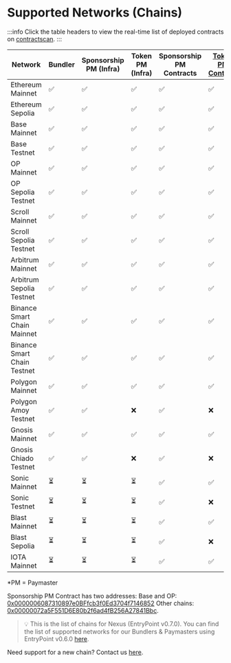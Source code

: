 # Supported Networks (Chains)

:::info
Click the table headers to view the real-time list of deployed contracts on [contractscan](https://contractscan.xyz/).
:::


| Network                      | Bundler | Sponsorship PM (Infra) | Token PM (Infra) | Sponsorship PM Contracts | [Token PM Contract](https://contractscan.xyz/contract/0x00000000301515A5410e0d768aF4f53c416edf19) | [Nexus Contract](https://contractscan.xyz/contract/0x0000002D6DB27c52E3C11c1Cf24072004AC75cBa) |
|-----------------------------|---------|----------------------|-----------------|----------------------|-----------------|-----------------|
| Ethereum Mainnet            | ✅      | ✅                   | ✅              | ✅                   | ✅              | ✅              |
| Ethereum Sepolia            | ✅      | ✅                   | ✅              | ✅                   | ✅              | ✅              |
| Base Mainnet                | ✅      | ✅                   | ✅              | ✅                   | ✅              | ✅              |
| Base Testnet                | ✅      | ✅                   | ✅              | ✅                   | ✅              | ✅              |
| OP Mainnet                  | ✅      | ✅                   | ✅              | ✅                   | ✅              | ✅              |
| OP Sepolia Testnet          | ✅      | ✅                   | ✅              | ✅                   | ✅              | ✅              |
| Scroll Mainnet              | ✅      | ✅                   | ✅              | ✅                   | ✅              | ✅              |
| Scroll Sepolia Testnet      | ✅      | ✅                   | ✅              | ✅                   | ✅              | ✅              |
| Arbitrum Mainnet            | ✅      | ✅                   | ✅              | ✅                   | ✅              | ✅              |
| Arbitrum Sepolia Testnet    | ✅      | ✅                   | ✅              | ✅                   | ✅              | ✅              |
| Binance Smart Chain Mainnet | ✅      | ✅                   | ✅              | ✅                   | ✅              | ✅              |
| Binance Smart Chain Testnet | ✅      | ✅                   | ✅              | ✅                   | ✅              | ✅              |
| Polygon Mainnet             | ✅      | ✅                   | ✅              | ✅                   | ✅              | ✅              |
| Polygon Amoy Testnet        | ✅      | ✅                   | ❌              | ✅                   | ❌              | ✅              |
| Gnosis Mainnet              | ✅      | ✅                   | ✅              | ✅                   | ✅              | ✅              |
| Gnosis Chiado Testnet       | ✅      | ✅                   | ❌              | ✅                   | ❌              | ✅              |
| Sonic Mainnet               | ⏳      | ⏳                   | ⏳              | ✅                   | ✅              | ✅              |
| Sonic Testnet               | ⏳      | ⏳                   | ⏳              | ✅                   | ❌              | ✅              |
| Blast Mainnet               | ⏳      | ⏳                   | ⏳              | ✅                   | ✅              | ✅              |
| Blast Sepolia               | ⏳      | ⏳                   | ⏳              | ✅                   | ❌              | ✅              |
| IOTA Mainnet                | ⏳      | ⏳                   | ⏳              | ✅                   | ✅              | ✅              |

*PM = Paymaster

Sponsorship PM Contract has two addresses: 
Base and OP: [0x0000006087310897e0BFfcb3f0Ed3704f7146852](https://contractscan.xyz/contract/0x0000006087310897e0BFfcb3f0Ed3704f7146852)
Other chains: [0x00000072a5F551D6E80b2f6ad4fB256A27841Bbc](https://contractscan.xyz/contract/0x00000072a5F551D6E80b2f6ad4fB256A27841Bbc).

> 💡 This is the list of chains for Nexus (EntryPoint v0.7.0). You can find the list of supported networks for our Bundlers & Paymasters using EntryPoint v0.6.0 [here](/smartAccountsV2/supportedNetworks).

Need support for a new chain? Contact us [here](https://forms.gle/nycUAs3Fwyzz772w7).
